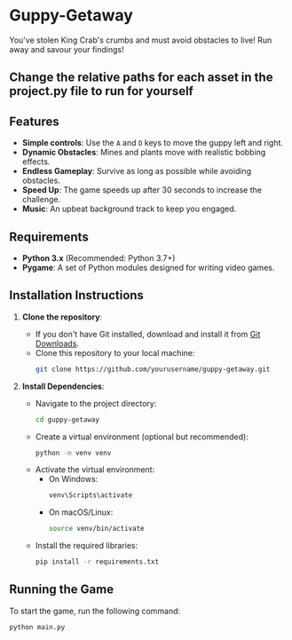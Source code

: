 # Guppy-Getaway
You've stolen King Crab's crumbs and must avoid obstacles to live! Run away and savour your findings!

## Change the relative paths for each asset in the project.py file to run for yourself

## Features
- **Simple controls**: Use the `A` and `D` keys to move the guppy left and right.
- **Dynamic Obstacles**: Mines and plants move with realistic bobbing effects.
- **Endless Gameplay**: Survive as long as possible while avoiding obstacles.
- **Speed Up**: The game speeds up after 30 seconds to increase the challenge.
- **Music**: An upbeat background track to keep you engaged.

## Requirements
- **Python 3.x** (Recommended: Python 3.7+)
- **Pygame**: A set of Python modules designed for writing video games.

## Installation Instructions

1. **Clone the repository**:
   - If you don't have Git installed, download and install it from [Git Downloads](https://git-scm.com/downloads).
   - Clone this repository to your local machine:
     ```bash
     git clone https://github.com/yourusername/guppy-getaway.git
     ```

2. **Install Dependencies**:
   - Navigate to the project directory:
     ```bash
     cd guppy-getaway
     ```
   - Create a virtual environment (optional but recommended):
     ```bash
     python -m venv venv
     ```
   - Activate the virtual environment:
     - On Windows:
       ```bash
       venv\Scripts\activate
       ```
     - On macOS/Linux:
       ```bash
       source venv/bin/activate
       ```
   - Install the required libraries:
     ```bash
     pip install -r requirements.txt
     ```

## Running the Game

To start the game, run the following command:

```bash
python main.py
